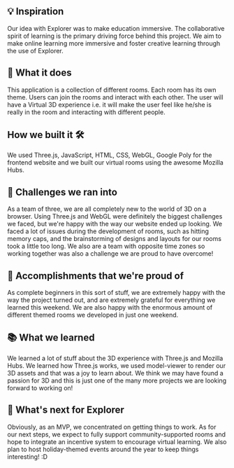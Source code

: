 ## 💡 Inspiration

Our idea with Explorer was to make education immersive. The collaborative spirit of learning is the primary driving force behind this project. We aim to make online learning more immersive and foster creative learning through the use of Explorer.

## 🔮 What it does

This application is a collection of different rooms. Each room has its own theme. Users can join the rooms and interact with each other. The user will have a Virtual 3D experience i.e. it will make the user feel like he/she is really in the room and interacting with different people.

## How we built it 🛠️

We used Three.js, JavaScript, HTML, CSS, WebGL, Google Poly for the frontend website and we built our virtual rooms using the awesome Mozilla Hubs.

## 🚧 Challenges we ran into

As a team of three, we are all completely new to the world of 3D on a browser. Using Three.js and WebGL were definitely the biggest challenges we faced, but we're happy with the way our website ended up looking. We faced a lot of issues during the development of rooms, such as hitting memory caps, and the brainstorming of designs and layouts for our rooms took a little too long. We also are a team with opposite time zones so working together was also a challenge we are proud to have overcome!

## 🥰 Accomplishments that we're proud of

As complete beginners in this sort of stuff, we are extremely happy with the way the project turned out, and are extremely grateful for everything we learned this weekend. We are also happy with the enormous amount of different themed rooms we developed in just one weekend.

## 📚 What we learned

We learned a lot of stuff about the 3D experience with Three.js and Mozilla Hubs. We learned how Three.js works, we used model-viewer to render our 3D assets and that was a joy to learn about. We think we may have found a passion for 3D and this is just one of the many more projects we are looking forward to working on!

## 🚀 What's next for Explorer

Obviously, as an MVP, we concentrated on getting things to work. As for our next steps, we expect to fully support community-supported rooms and hope to integrate an incentive system to encourage virtual learning. We also plan to host holiday-themed events around the year to keep things interesting! :D
